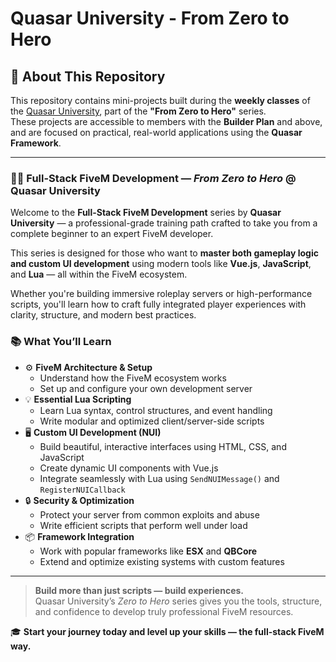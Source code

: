 # Quasar University - From Zero to Hero
## 🚀 About This Repository

This repository contains mini-projects built during the **weekly classes** of the [Quasar University](https://whop.com/quasar-elite-plan/), part of the **"From Zero to Hero"** series.  
These projects are accessible to members with the **Builder Plan** and above, and are focused on practical, real-world applications using the **Quasar Framework**.

---

### 👨‍🎓 Full-Stack FiveM Development — *From Zero to Hero* @ Quasar University

Welcome to the **Full-Stack FiveM Development** series by **Quasar University** — a professional-grade training path crafted to take you from a complete beginner to an expert FiveM developer.

This series is designed for those who want to **master both gameplay logic and custom UI development** using modern tools like **Vue.js**, **JavaScript**, and **Lua** — all within the FiveM ecosystem.

Whether you're building immersive roleplay servers or high-performance scripts, you'll learn how to craft fully integrated player experiences with clarity, structure, and modern best practices.

### 📚 What You’ll Learn

- ⚙️ **FiveM Architecture & Setup**
  - Understand how the FiveM ecosystem works
  - Set up and configure your own development server
- 💡 **Essential Lua Scripting**
  - Learn Lua syntax, control structures, and event handling
  - Write modular and optimized client/server-side scripts
- 🖥️ **Custom UI Development (NUI)**
  - Build beautiful, interactive interfaces using HTML, CSS, and JavaScript
  - Create dynamic UI components with Vue.js
  - Integrate seamlessly with Lua using `SendNUIMessage()` and `RegisterNUICallback`
- 🔒 **Security & Optimization**
  - Protect your server from common exploits and abuse
  - Write efficient scripts that perform well under load
- 📦 **Framework Integration**
  - Work with popular frameworks like **ESX** and **QBCore**
  - Extend and optimize existing systems with custom features

---

> **Build more than just scripts — build experiences.**  
> Quasar University’s *Zero to Hero* series gives you the tools, structure, and confidence to develop truly professional FiveM resources.

🎓 **Start your journey today and level up your skills — the full-stack FiveM way.**



